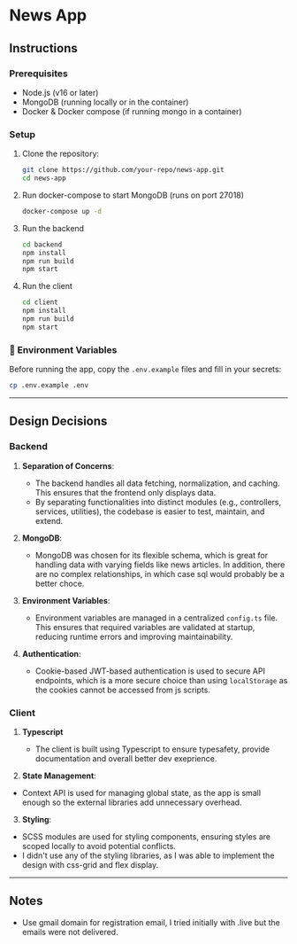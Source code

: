 # News App

## Instructions

### Prerequisites

- Node.js (v16 or later)
- MongoDB (running locally or in the container)
- Docker & Docker compose (if running mongo in a container)

### Setup

1. Clone the repository:
   ```bash
   git clone https://github.com/your-repo/news-app.git
   cd news-app

2. Run docker-compose to start MongoDB (runs on port 27018)
    ``` bash
    docker-compose up -d

3. Run the backend
    ```bash
    cd backend
    npm install
    npm run build
    npm start

3. Run the client
    ```bash
    cd client
    npm install
    npm run build
    npm start


### 🔐 Environment Variables

Before running the app, copy the `.env.example` files and fill in your secrets:

```bash
cp .env.example .env
```

---

## Design Decisions

### Backend

1. **Separation of Concerns**:
   - The backend handles all data fetching, normalization, and caching. This ensures that the frontend only displays data.
   - By separating functionalities into distinct modules (e.g., controllers, services, utilities), the codebase is easier to test, maintain, and extend.

2. **MongoDB**:
   - MongoDB was chosen for its flexible schema, which is great for handling data with varying fields like news articles. In addition, there are no complex relationships, in which case sql would probably be a better choce.

3. **Environment Variables**:
   - Environment variables are managed in a centralized `config.ts` file. This ensures that required variables are validated at startup, reducing runtime errors and improving maintainability.

5. **Authentication**:
   - Cookie-based JWT-based authentication is used to secure API endpoints, which is a more secure choice than using `localStorage` as the cookies cannot be accessed from js scripts.

### Client

1. **Typescript**
   - The client is built using Typescript to ensure typesafety, provide documentation and overall better dev exeprience.

2.  **State Management**:
   - Context API is used for managing global state, as the app is small enough so the external libraries add unnecessary overhead.

3.  **Styling**:
   - SCSS modules are used for styling components, ensuring styles are scoped locally to avoid potential conflicts.
   - I didn't use any of the styling libraries, as I was able to implement the design with css-grid and flex display.

---

## Notes

- Use gmail domain for registration email, I tried initially with .live but the emails were not delivered.